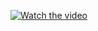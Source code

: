 [![Watch the video](https://img.youtube.com/vi/uczK73i_sCM/0.jpg)](https://www.youtube.com/watch?v=uczK73i_sCM)
